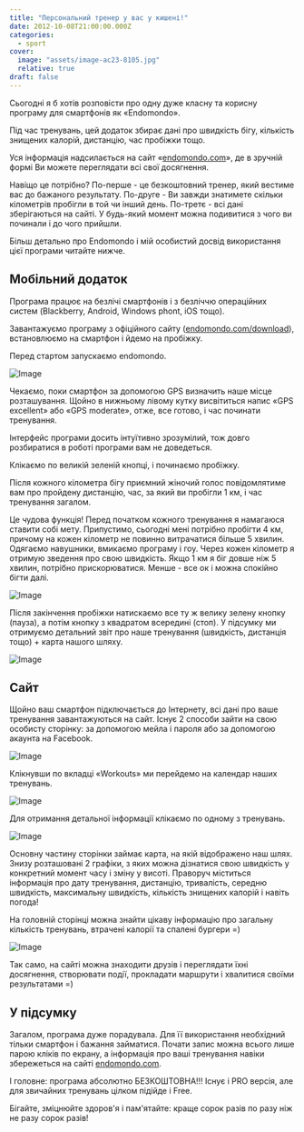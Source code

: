 ```yaml
---
title: "Персональний тренер у вас у кишені!"
date: 2012-10-08T21:00:00.000Z
categories:
  - sport
cover:
  image: "assets/image-ac23-8105.jpg"
  relative: true
draft: false
---
```


Сьогодні я б хотів розповісти про одну дуже класну та корисну програму для смартфонів як «Endomondo».

Під час тренувань, цей додаток збирає дані про швидкість бігу, кількість знищених калорій, дистанцію, час пробіжки тощо.

Уся інформація надсилається на сайт «[endomondo.com](http://endomondo.com/)», де в зручній формі Ви можете переглядати всі свої досягнення.

Навіщо це потрібно? По-перше - це безкоштовний тренер, який вестиме вас до бажаного результату. По-друге - Ви завжди знатимете скільки кілометрів пробігли в той чи інший день. По-третє - всі дані зберігаються на сайті. У будь-який момент можна подивитися з чого ви починали і до чого прийшли.

Більш детально про Endomondo і мій особистий досвід використання цієї програми читайте нижче.

## Мобільний додаток

Програма працює на безлічі смартфонів і з безліччю операційних систем (Blackberry, Android, Windows phont, iOS тощо).

Завантажуємо програму з офіційного сайту ([endomondo.com/download](http://endomondo.com/download)), встановлюємо на смартфон і йдемо на пробіжку.

Перед стартом запускаємо endomondo.

![Image](assets/image-5e24.jpg)

Чекаємо, поки смартфон за допомогою GPS визначить наше місце розташування. Щойно в нижньому лівому кутку висвітиться напис «GPS excellent» або «GPS moderate», отже, все готово, і час починати тренування.

Інтерфейс програми досить інтуїтивно зрозумілий, тож довго розбиратися в роботі програми вам не доведеться.

Клікаємо по великій зеленій кнопці, і починаємо пробіжку.

Після кожного кілометра бігу приємний жіночий голос повідомлятиме вам про пройдену дистанцію, час, за який ви пробігли 1 км, і час тренування загалом.

Це чудова функція! Перед початком кожного тренування я намагаюся ставити собі мету. Припустимо, сьогодні мені потрібно пробігти 4 км, причому на кожен кілометр не повинно витрачатися більше 5 хвилин. Одягаємо навушники, вмикаємо програму і гоу. Через кожен кілометр я отримую зведення про свою швидкість. Якщо 1 км я біг довше ніж 5 хвилин, потрібно прискорюватися. Менше - все ок і можна спокійно бігти далі.

![Image](assets/image-3102.jpg)

Після закінчення пробіжки натискаємо все ту ж велику зелену кнопку (пауза), а потім кнопку з квадратом всередині (стоп). У підсумку ми отримуємо детальний звіт про наше тренування (швидкість, дистанція тощо) + карта нашого шляху.

![Image](assets/image-c5b1.jpg)

## Сайт

Щойно ваш смартфон підключається до Інтернету, всі дані про ваше тренування завантажуються на сайт. Існує 2 способи зайти на свою особисту сторінку: за допомогою мейла і пароля або за допомогою акаунта на Facebook.

![Image](assets/image-bbc5.jpg)

Клікнувши по вкладці «Workouts» ми перейдемо на календар наших тренувань.

![Image](assets/image-1b41.jpg)

Для отримання детальної інформації клікаємо по одному з тренувань.

![Image](assets/image-16a7.jpg)

Основну частину сторінки займає карта, на якій відображено наш шлях. Знизу розташовані 2 графіки, з яких можна дізнатися свою швидкість у конкретний момент часу і зміну у висоті. Праворуч міститься інформація про дату тренування, дистанцію, тривалість, середню швидкість, максимальну швидкість, кількість знищених калорій і навіть погода!

На головній сторінці можна знайти цікаву інформацію про загальну кількість тренувань, втрачені калорії та спалені бургери =)

![Image](assets/image-812b.jpg)

Так само, на сайті можна знаходити друзів і переглядати їхні досягнення, створювати події, прокладати маршрути і хвалитися своїми результатами =)

## У підсумку

Загалом, програма дуже порадувала. Для її використання необхідний тільки смартфон і бажання займатися. Почати запис можна всього лише парою кліків по екрану, а інформація про ваші тренування навіки збережеться на сайті [endomondo.com](http://endomondo.com/).

І головне: програма абсолютно БЕЗКОШТОВНА!!! Існує і PRO версія, але для звичайних тренувань цілком підійде і Free.

Бігайте, зміцнюйте здоров'я і пам'ятайте: краще сорок разів по разу ніж не разу сорок разів!
